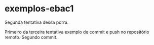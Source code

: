 # exemplos-ebac1
Segunda tentativa dessa porra.

Primeiro da terceira tentativa exemplo de commit e push no repositório remoto.
Segundo commit.
